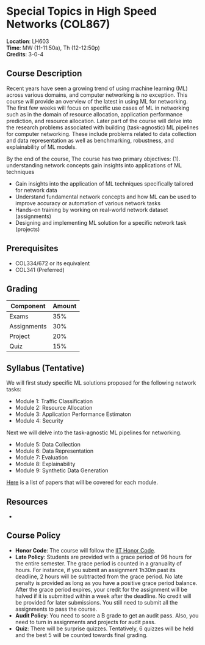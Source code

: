 # Special Topics in High Speed Networks (COL867)

**Location**: LH603 \
**Time**: MW (11-11:50a), Th (12-12:50p) \
**Credits**: 3-0-4 

## Course Description 

Recent years have seen a growing trend of using machine
learning (ML) across various domains, and computer networking is no exception.
This course will provide an overview of the latest in using ML for networking. 
The first few weeks will focus on specific use cases of ML in networking such
as in the domain of resource allocation, application performance prediction, 
and resource allocation. Later part of the course will delve into the research 
problems associated with building (task-agnostic) ML pipelines for computer 
networking. These include problems related to data collection and data 
representation as well as benchmarking, robustness, and explainability of 
ML models. 

By the end of the course, 
The course has two primary objectives: (1). understanding network concepts  gain insights into applications of ML techniques 
- Gain insights into the application of ML techniques specifically tailored for network data
- Understand fundamental network concepts and how ML can be used to improve accuracy or automation of various network tasks 
- Hands-on training by working on real-world network dataset (assignments)
- Designing and implementing ML solution for a specific network task (projects)

## Prerequisites
- COL334/672 or its equivalent
- COL341 (Preferred)

## Grading
| Component     | Amount |
| --------      | ------ |
| Exams         | 35%    |
| Assignments   | 30%    |
| Project       | 20%    |
| Quiz          | 15%    |

## Syllabus (Tentative)

We will first study specific ML solutions proposed for the following network tasks: 
- Module 1: Traffic Classification
- Module 2: Resource Allocation
- Module 3: Application Performance Estimaton
- Module 4: Security

Next we will delve into the task-agnostic ML pipelines for networking. 
- Module 5: Data Collection
- Module 6: Data Representation
- Module 7: Evaluation 
- Module 8: Explainability
- Module 9: Synthetic Data Generation

[Here]() is a list of papers that will be covered for each module. 


## Resources
- 

## Course Policy
- **Honor Code**: The course will follow the [IIT Honor Code](https://academics.iitd.ac.in/sites/default/files/registration/forms/10_FORM%20H.pdf).
- **Late Policy**: Students are provided with a grace period of 96 hours for the entire
semester. The grace period is counted in a granuality of hours. For instance, if you submit an assignment 1h30m past
its deadline, 2 hours will be subtracted from the grace period. No late penalty is provided as long
as you have a positive grace period balance. After the grace period expires, your credit for the assignment
will be halved if it is submitted within a week after the deadline. No credit will be provided
for later submissions. You still need to submit all the assignments to pass the course. 
- **Audit Policy**: You need to score a B grade to get an audit pass. Also, you need to turn in assignments
and projects for audit pass. 
- **Quiz**: There will be surprise quizzes. Tentatively, 6 quizzes will be held and the best 5 will be counted towards
final grading.

